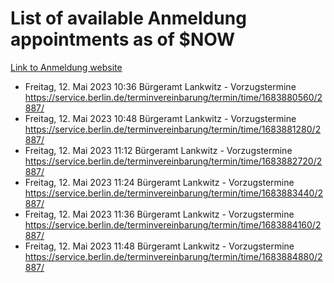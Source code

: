 # List of available Anmeldung appointments as of $NOW
[Link to Anmeldung website](https://service.berlin.de/terminvereinbarung/termin/tag.php?termin=1&anliegen[]=120686&dienstleisterlist=122210,122217,327316,122219,327312,122227,327314,122231,327346,122243,327348,122254,122252,329742,122260,329745,122262,329748,122271,327278,122273,327274,122277,327276,330436,122280,327294,122282,327290,122284,327292,122291,327270,122285,327266,122286,327264,122296,327268,150230,329760,122297,327286,122294,327284,122312,329763,122314,329775,122304,327330,122311,327334,122309,327332,317869,122281,327352,122279,329772,122283,122276,327324,122274,327326,122267,329766,122246,327318,122251,327320,122257,327322,122208,327298,122226,327300&herkunft=http%3A%2F%2Fservice.berlin.de%2Fdienstleistung%2F120686%2F)
- Freitag, 12. Mai 2023 10:36 Bürgeramt Lankwitz - Vorzugstermine https://service.berlin.de/terminvereinbarung/termin/time/1683880560/2887/
- Freitag, 12. Mai 2023 10:48 Bürgeramt Lankwitz - Vorzugstermine https://service.berlin.de/terminvereinbarung/termin/time/1683881280/2887/
- Freitag, 12. Mai 2023 11:12 Bürgeramt Lankwitz - Vorzugstermine https://service.berlin.de/terminvereinbarung/termin/time/1683882720/2887/
- Freitag, 12. Mai 2023 11:24 Bürgeramt Lankwitz - Vorzugstermine https://service.berlin.de/terminvereinbarung/termin/time/1683883440/2887/
- Freitag, 12. Mai 2023 11:36 Bürgeramt Lankwitz - Vorzugstermine https://service.berlin.de/terminvereinbarung/termin/time/1683884160/2887/
- Freitag, 12. Mai 2023 11:48 Bürgeramt Lankwitz - Vorzugstermine https://service.berlin.de/terminvereinbarung/termin/time/1683884880/2887/
